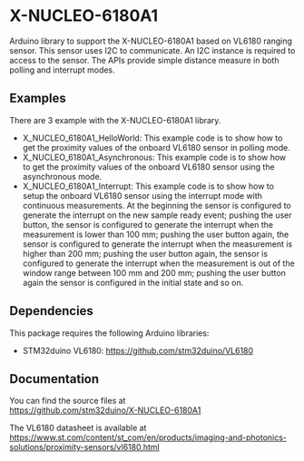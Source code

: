 # X-NUCLEO-6180A1

Arduino library to support the X-NUCLEO-6180A1 based on VL6180 ranging sensor.
This sensor uses I2C to communicate. An I2C instance is required to access to the sensor.
The APIs provide simple distance measure in both polling and interrupt modes.

## Examples

There are 3 example with the X-NUCLEO-6180A1 library.

* X_NUCLEO_6180A1_HelloWorld: This example code is to show how to get the proximity
  values of the onboard VL6180 sensor in polling mode.
* X_NUCLEO_6180A1_Asynchronous: This example code is to show how to get the proximity
  values of the onboard VL6180 sensor using the asynchronous mode.
* X_NUCLEO_6180A1_Interrupt: This example code is to show how to setup the onboard
  VL6180 sensor using the interrupt mode with continuous measurements. At the beginning
  the sensor is configured to generate the interrupt on the new sample ready event;
  pushing the user button, the sensor is configured to generate the interrupt when the
  measurement is lower than 100 mm; pushing the user button again, the sensor is configured
  to generate the interrupt when the measurement is higher than 200 mm; pushing the user
  button again, the sensor is configured to generate the interrupt when the measurement
  is out of the window range between 100 mm and 200 mm; pushing the user button again the
  sensor is configured in the initial state and so on.

## Dependencies

This package requires the following Arduino libraries:

* STM32duino VL6180: https://github.com/stm32duino/VL6180

## Documentation

You can find the source files at  
https://github.com/stm32duino/X-NUCLEO-6180A1

The VL6180 datasheet is available at  
https://www.st.com/content/st_com/en/products/imaging-and-photonics-solutions/proximity-sensors/vl6180.html
